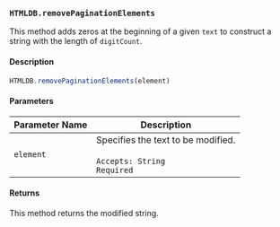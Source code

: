 ### `HTMLDB.removePaginationElements`

This method adds zeros at the beginning of a given `text` to construct a string with the length of `digitCount`.

#### Description

```javascript
HTMLDB.removePaginationElements(element)
```

#### Parameters

| Parameter Name             | Description                               |
| -------------------------- | ----------------------------------------- |
| `element` | Specifies the text to be modified.<br><br>`Accepts: String`<br>`Required` |

#### Returns

This method returns the modified string.